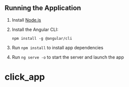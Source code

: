 
## Running the Application

1. Install [Node.js](http://nodejs.org)

1. Install the Angular CLI:

    `npm install -g @angular/cli`

1. Run `npm install` to install app dependencies

1. Run `ng serve -o` to start the server and launch the app
# click_app
